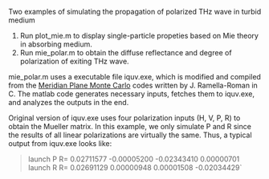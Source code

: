 Two examples of simulating the propagation of polarized THz wave in turbid medium
1. Run plot_mie.m to display single-particle propeties based on Mie theory in absorbing medium.
2. Run mie_polar.m to obtain the diffuse reflectance and degree of polarization of exiting THz wave.

mie_polar.m uses a executable file iquv.exe, which is modified and compiled from the [Meridian Plane Monte Carlo](https://omlc.org/software/polarization/index.html) codes written by J. Ramella-Roman in C. The matlab code generates necessary inputs, fetches them to iquv.exe, and analyzes the outputs in the end.

Original version of iquv.exe uses four polarization inputs (H, V, P, R) to obtain the Mueller matrix. In this example, we only simulate P and R since the results of all linear polarizations are virtually the same. Thus, a typical output from iquv.exe looks like:

>launch P
>R= 0.02711577	 -0.00005200	 -0.02343410	 0.00000701
>launch R
>R= 0.02691129	 0.00000948	 0.00001508	 -0.02034429`
